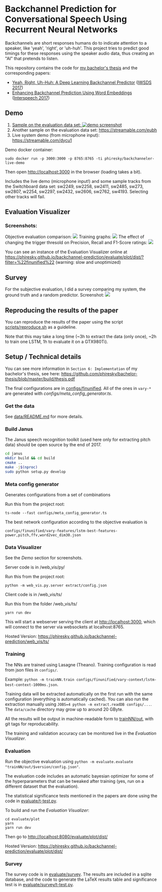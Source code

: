 # Backchannel Prediction for Conversational Speech Using Recurrent Neural Networks 

Backchannels are short responses humans do to indicate attention to a speaker, like 'yeah', 'right', or 'uh-huh'. This project tries to predict good timings for these responses using the speaker audio data, thus creating an "AI" that pretends to listen.

This repository contains the code for [my bachelor's thesis](https://github.com/phiresky/bachelor-thesis) and the corresponding papers:

* [Yeah, Right, Uh-Huh: A Deep Learning Backchannel Predictor](https://arxiv.org/abs/1706.01340) ([IWSDS 2017](https://www.uni-ulm.de/in/iwsds2017/general/introduction/))
* [Enhancing Backchannel Prediction Using Word Embeddings](http://www.isca-speech.org/archive/Interspeech_2017/abstracts/1606.html) ([Interspeech 2017](http://www.interspeech2017.org/))


## Demo

1. [Sample on the evaluation data set: ![demo screenshot](misc/demo_screenshot.png)](https://streamable.com/0woc)
2. Another sample on the evaluation data set: https://streamable.com/eubh
3. Live system demo (from microphone input): https://streamable.com/dycu1

Demo docker container:

    sudo docker run -p 3000:3000 -p 8765:8765 -ti phiresky/backchanneler-live-demo

Then open <http://localhost:3000> in the browser (loading takes a bit).

Includes the live demo (microphone input!) and some sample tracks from the Switchboard data set: sw2249, sw2258, sw2411, sw2485, sw273,  sw2807, w2254, sw2297, sw2432, sw2606, sw2762, sw4193. Selecting other tracks will fail.



## Evaluation Visualizer

### Screenshots: 

Objective evaluation comparison: ![](misc/objective_evaluation_screenshot.png)
Training graphs: ![](misc/training_graph_screenshot.png)
The effect of changing the trigger thresold on Precision, Recall and F1-Score ratings: ![](misc/threshold_vs_precision_recall.png)

You can see an instance of the Evaluation Visualizer online at https://phiresky.github.io/backchannel-prediction/evaluate/plot/dist/?filter=%22finunified%22 (warning: slow and unoptimized)


## Survey

For the subjective evaluation, I did a survey comparing my system, the ground truth and a random predictor. Screenshot: ![](misc/survey_screenshot.png)

## Reproducing the results of the paper

You can reproduce the results of the paper using the script [scripts/reproduce.sh](scripts/reproduce.sh) as a guideline.

Note that this may take a long time (~3h to extract the data (only once), ~2h to train one LSTM, 1h to evaluate it on a GTX980Ti).

## Setup / Technical details

You can see more information in `Section 6: Implementation` of my bachelor's thesis, see here: https://github.com/phiresky/bachelor-thesis/blob/master/build/thesis.pdf

The final configurations are in [configs/finunified](configs/finunified). All of the ones in `vary-*` are generated with *configs/meta_config_generator.ts*.

### Get the data

See [data/README.md](data/README.md) for more details.

### Build Janus

The Janus speech recognition toolkit (used here only for extracting pitch data) should be open source by the end of 2017.

```bash
cd janus
mkdir build && cd build
cmake ..
make -j$(nproc)
sudo python setup.py develop
```

### Meta config generator

Generates configurations from a set of combinations 

Run this from the project root:

    ts-node --fast configs/meta_config_generator.ts
   
The best network configuration according to the objective evaluation is

    configs/finunified/vary-features/lstm-best-features-power,pitch,ffv,word2vec_dim30.json

### Data Visualizer

See the _Demo_ section for screenshots.

Server code is in /web_vis/py/

Run this from the project root:

    python -m web_vis.py.server extract/config.json

Client code is in /web_vis/ts/

Run this from the folder /web_vis/ts/

    yarn run dev

This will start a webserver serving the client at <http://localhost:3000>, which will connect to the server via websockets at localhost:8765.

Hosted Version: https://phiresky.github.io/backchannel-prediction/web_vis/ts/

### Training

The NNs are trained using Lasagne (Theano). Training configuration is read from json files in `configs/`. 

Example: `python -m trainNN.train configs/finunified/vary-context/lstm-best-context-1000ms.json`.

Training data will be extracted automatically on the first run with the same configuration (everything is automatically cached). You can also run the extraction manually using `JOBS=4 python -m extract.readDB configs/...`. The `data/cache` directory may grow up to around 20 GByte.

All the results will be output in machine-readable form to [trainNN/out](trainNN/out), with git tags for reproducability.

The training and validation accuracy can be monitored live in the _Evaluation Visualizer_.

### Evaluation

Run the objective evaluation using `python -m evaluate.evaluate "trainNN/out/$version/config.json"`.

The evaluation code includes an automatic bayesian optimizer for some of the hyperparameters that can be tweaked after training (yes, run on a different dataset that the evaluation).

The statistical significance tests mentioned in the papers are done using the code in [evaluate/t-test.py](evaluate/t-test.py).

To build and run the _Evaluation Visualizer_:

    cd evaluate/plot
    yarn
    yarn run dev

Then go to <http://localhost:8080/evaluate/plot/dist/>

Hosted Version: https://phiresky.github.io/backchannel-prediction/evaluate/plot/dist/

### Survey

The survey code is in [evaluate/survey](evaluate/survey). The results are included in a sqlite database, and the code to generate the LaTeX results table and significance test is in [evaluate/survey/t-test.py](evaluate/survey/t-test.py).
